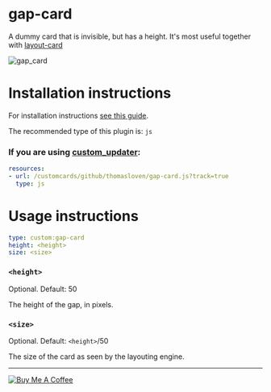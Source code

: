 gap-card
========

A dummy card that is invisible, but has a height. It's most useful together with [layout-card](https://github.com/thomasloven/lovelace-layout-card)

![gap_card](https://user-images.githubusercontent.com/1299821/53566682-32b17a00-3b5d-11e9-9794-eace8ae8c0c2.jpg)


# Installation instructions

For installation instructions [see this guide](https://github.com/thomasloven/hass-config/wiki/Lovelace-Plugins).

The recommended type of this plugin is: `js`

### If you are using [custom\_updater](https://github.com/custom-components/custom_updater):
```yaml
resources:
- url: /customcards/github/thomasloven/gap-card.js?track=true
  type: js
```

# Usage instructions

```yaml
type: custom:gap-card
height: <height>
size: <size>
```

### `<height>`
Optional. Default: 50

The height of the gap, in pixels.

### `<size>`
Optional. Default: `<height>`/50

The size of the card as seen by the layouting engine.

---
<a href="https://www.buymeacoffee.com/uqD6KHCdJ" target="_blank"><img src="https://www.buymeacoffee.com/assets/img/custom_images/white_img.png" alt="Buy Me A Coffee" style="height: auto !important;width: auto !important;" ></a>
